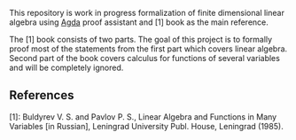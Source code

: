 This repository is work in progress formalization of finite dimensional linear algebra using
[Agda](https://wiki.portal.chalmers.se/agda/pmwiki.php) proof assistant and [1] book as the
main reference.

The [1] book consists of two parts. The goal of this project is to formally proof most of the
statements from the first part which covers linear algebra. Second part of the book
covers calculus for functions of several variables and will be completely ignored.


References
----------

[1]: Buldyrev V. S. and Pavlov P. S., Linear Algebra and Functions in Many Variables [in Russian], Leningrad University Publ. House, Leningrad (1985).
